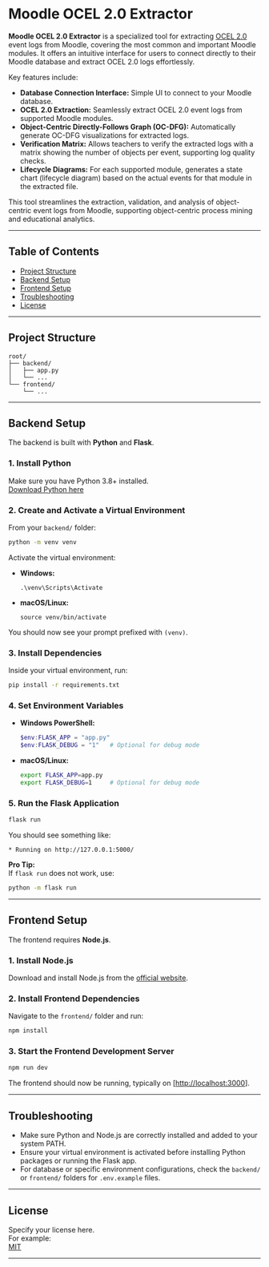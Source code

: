 # Moodle OCEL 2.0 Extractor

**Moodle OCEL 2.0 Extractor** is a specialized tool for extracting [OCEL 2.0](https://www.ocel-standard.org/) event logs from Moodle, covering the most common and important Moodle modules. It offers an intuitive interface for users to connect directly to their Moodle database and extract OCEL 2.0 logs effortlessly.

Key features include:

- **Database Connection Interface:** Simple UI to connect to your Moodle database.
- **OCEL 2.0 Extraction:** Seamlessly extract OCEL 2.0 event logs from supported Moodle modules.
- **Object-Centric Directly-Follows Graph (OC-DFG):** Automatically generate OC-DFG visualizations for extracted logs.
- **Verification Matrix:** Allows teachers to verify the extracted logs with a matrix showing the number of objects per event, supporting log quality checks.
- **Lifecycle Diagrams:** For each supported module, generates a state chart (lifecycle diagram) based on the actual events for that module in the extracted file.

This tool streamlines the extraction, validation, and analysis of object-centric event logs from Moodle, supporting object-centric process mining and educational analytics.


---

## Table of Contents

- [Project Structure](#project-structure)
- [Backend Setup](#backend-setup)
- [Frontend Setup](#frontend-setup)
- [Troubleshooting](#troubleshooting)
- [License](#license)

---

## Project Structure

```
root/
├── backend/
│   ├── app.py
│   └── ...
└── frontend/
    └── ...
```

---

## Backend Setup

The backend is built with **Python** and **Flask**.

### 1. Install Python

Make sure you have Python 3.8+ installed.  
[Download Python here](https://www.python.org/downloads/)

### 2. Create and Activate a Virtual Environment

From your `backend/` folder:

```bash
python -m venv venv
```

Activate the virtual environment:

- **Windows:**
  ```
  .\venv\Scripts\Activate
  ```
- **macOS/Linux:**
  ```
  source venv/bin/activate
  ```

You should now see your prompt prefixed with `(venv)`.

### 3. Install Dependencies

Inside your virtual environment, run:

```bash
pip install -r requirements.txt
```

### 4. Set Environment Variables

- **Windows PowerShell:**
  ```powershell
  $env:FLASK_APP = "app.py"
  $env:FLASK_DEBUG = "1"   # Optional for debug mode
  ```
- **macOS/Linux:**
  ```bash
  export FLASK_APP=app.py
  export FLASK_DEBUG=1     # Optional for debug mode
  ```

### 5. Run the Flask Application

```bash
flask run
```

You should see something like:
```
* Running on http://127.0.0.1:5000/
```

**Pro Tip:**  
If `flask run` does not work, use:
```bash
python -m flask run
```

---

## Frontend Setup

The frontend requires **Node.js**.

### 1. Install Node.js

Download and install Node.js from the [official website](https://nodejs.org/).

### 2. Install Frontend Dependencies

Navigate to the `frontend/` folder and run:

```bash
npm install
```

### 3. Start the Frontend Development Server

```bash
npm run dev
```

The frontend should now be running, typically on [[http://localhost:3000](http://localhost:5173/)].

---

## Troubleshooting

- Make sure Python and Node.js are correctly installed and added to your system PATH.
- Ensure your virtual environment is activated before installing Python packages or running the Flask app.
- For database or specific environment configurations, check the `backend/` or `frontend/` folders for `.env.example` files.

---

## License

Specify your license here.  
For example:  
[MIT](LICENSE)

---

